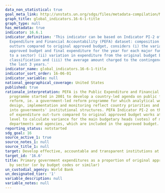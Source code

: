 ```yaml
---
data_non_statistical: true
goal_meta_link: http://unstats.un.org/sdgs/files/metadata-compilation/Metadata-Goal-16.pdf
graph_title: global_indicators.16-6-1-title
graph_type: null
has_metadata: true
indicator: 16.6.1
indicator_definition: 'This indicator can be based on Indicator PI-2 of the Public
  Expenditure and Financial Accountability (PEFA) dataset: composition of expenditure
  outturn compared to original approved budget, considers (i) the variation between
  approved budget and final expenditure for the year for each major function (comparable
  to a sector) (ii) variation in expenditure from the original budget by economic
  classification and (iii) the average amount charged to the contingency reserve over
  the last 3 years.'
indicator_name: global_indicators.16-6-1-title
indicator_sort_order: 16-06-01
indicator_variable: null
national_geographical_coverage: United States
published: true
rationale_interpretation: PEFA is the Public Expenditure and Financial Accountability
  programme started in 2001 to develop a country-led agenda on public financial management
  reform, ie. a government-led reform programme for which analytical work, reform
  design, implementation and monitoring reflect country priorities and are integrated
  into governments' institutional structures. PEFA Indicator PI-2 on the composition
  of expenditure out-turn compared to original approved budget works at the administrative
  level to calculate variance for the main budgetary heads (votes) of ministries,
  departments and agencies, which are included in the approved budget.
reporting_status: notstarted
sdg_goal: 16
source_active_1: true
source_notes_1: null
source_title_1: null
target: Develop effective, accountable and transparent institutions at all levels.
target_id: '16.6'
title: Primary government expenditures as a proportion of original approved budget,
  by sector (or by budget codes or similar)
un_custodial_agency: World Bank
un_designated_tier: '1'
variable_description: null
variable_notes: null
---
```

